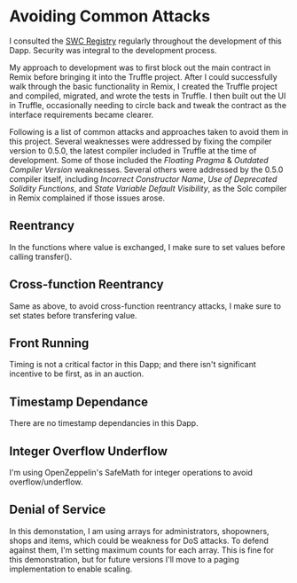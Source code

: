 # Avoiding Common Attacks
I consulted the [SWC Registry](https://smartcontractsecurity.github.io/SWC-registry/) regularly throughout the development of this Dapp. Security was integral to the development process.

My approach to development was to first block out the main contract in Remix before bringing it into the Truffle project. After I could successfully walk through the basic functionality in Remix, I created the Truffle project and compiled, migrated, and wrote the tests in Truffle. I then built out the UI in Truffle, occasionally needing to circle back and tweak the contract as the interface requirements became clearer.

Following is a list of common attacks and approaches taken to avoid them in this project. Several weaknesses were addressed by fixing the compiler version to 0.5.0, the latest compiler included in Truffle at the time of development. Some of those included the *Floating Pragma* & *Outdated Compiler Version* weaknesses. Several others were addressed by the 0.5.0 compiler itself, including *Incorrect Constructor Name*, *Use of Deprecated Solidity Functions*, and *State Variable Default Visibility*, as the Solc compiler in Remix complained if those issues arose. 

## Reentrancy
In the functions where value is exchanged, I make sure to set values before calling transfer().

## Cross-function Reentrancy
Same as above, to avoid cross-function reentrancy attacks, I make sure to set states before transfering value.

## Front Running
Timing is not a critical factor in this Dapp; and there isn't significant incentive to be first, as in an auction. 

## Timestamp Dependance
There are no timestamp dependancies in this Dapp.

## Integer Overflow Underflow
I'm using OpenZeppelin's SafeMath for integer operations to avoid overflow/underflow.

## Denial of Service
In this demonstation, I am using arrays for administrators, shopowners, shops and items, which could be weakness for DoS attacks. To defend against them, I'm setting maximum counts for each array. This is fine for this demonstration, but for future versions I'll move to a paging implementation to enable scaling. 
